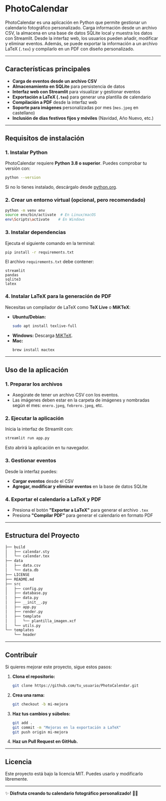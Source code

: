 # PhotoCalendar

PhotoCalendar es una aplicación en Python que permite gestionar un calendario fotográfico personalizado. Carga información desde un archivo CSV, la almacena en una base de datos SQLite local y muestra los datos con Streamlit. Desde la interfaz web, los usuarios pueden añadir, modificar y eliminar eventos. Además, se puede exportar la información a un archivo LaTeX (`.tex`) y compilarlo en un PDF con diseño personalizado.

---

## Características principales

- **Carga de eventos desde un archivo CSV**
- **Almacenamiento en SQLite** para persistencia de datos
- **Interfaz web con Streamlit** para visualizar y gestionar eventos
- **Exportación a LaTeX (`.tex`)** para generar una plantilla de calendario
- **Compilación a PDF** desde la interfaz web
- **Soporte para imágenes** personalizadas por mes (`mes.jpeg` en castellano)
- **Inclusión de días festivos fijos y móviles** (Navidad, Año Nuevo, etc.)

---

## Requisitos de instalación

### 1. Instalar Python
PhotoCalendar requiere **Python 3.8 o superior**. Puedes comprobar tu versión con:
```bash
python --version
```
Si no lo tienes instalado, descárgalo desde [python.org](https://www.python.org/downloads/).

### 2. Crear un entorno virtual (opcional, pero recomendado)
```bash
python -m venv env
source env/bin/activate  # En Linux/macOS
env\Scripts\activate    # En Windows
```

### 3. Instalar dependencias
Ejecuta el siguiente comando en la terminal:
```bash
pip install -r requirements.txt
```
El archivo `requirements.txt` debe contener:
```
streamlit
pandas
sqlite3
latex
```

### 4. Instalar LaTeX para la generación de PDF
Necesitas un compilador de LaTeX como **TeX Live** o **MiKTeX**:
- **Ubuntu/Debian:**
  ```bash
  sudo apt install texlive-full
  ```
- **Windows:** Descarga [MiKTeX](https://miktex.org/download).
- **Mac:**
  ```bash
  brew install mactex
  ```

---

## Uso de la aplicación

### 1. Preparar los archivos
- Asegúrate de tener un archivo CSV con los eventos.
- Las imágenes deben estar en la carpeta de imágenes y nombradas según el mes: `enero.jpeg`, `febrero.jpeg`, etc.

### 2. Ejecutar la aplicación
Inicia la interfaz de Streamlit con:
```bash
streamlit run app.py
```
Esto abrirá la aplicación en tu navegador.

### 3. Gestionar eventos
Desde la interfaz puedes:
- **Cargar eventos** desde el CSV
- **Agregar, modificar y eliminar eventos** en la base de datos SQLite

### 4. Exportar el calendario a LaTeX y PDF
- Presiona el botón **"Exportar a LaTeX"** para generar el archivo `.tex`
- Presiona **"Compilar PDF"** para generar el calendario en formato PDF

---

## Estructura del Proyecto
```bash
├── build
│   ├── calendar.sty
│   └── calendar.tex
├── data
│   ├── data.csv
│   └── data.db
├── LICENSE
├── README.md
├── src
│   ├── config.py
│   ├── database.py
│   ├── data.py
│   ├── __init__.py
│   ├── app.py
│   ├── render.py
│   ├── template
│   │   └── plantilla_imagen.xcf
│   └── utils.py
└── templates
    └── header
```

---

## Contribuir
Si quieres mejorar este proyecto, sigue estos pasos:
1. **Clona el repositorio:**
   ```bash
   git clone https://github.com/tu_usuario/PhotoCalendar.git
   ```
2. **Crea una rama:**
   ```bash
   git checkout -b mi-mejora
   ```
3. **Haz tus cambios y súbelos:**
   ```bash
   git add .
   git commit -m "Mejoras en la exportación a LaTeX"
   git push origin mi-mejora
   ```
4. **Haz un Pull Request en GitHub.**

---

## Licencia
Este proyecto está bajo la licencia MIT. Puedes usarlo y modificarlo libremente.

---

✨ **Disfruta creando tu calendario fotográfico personalizado!** 📅🎨

